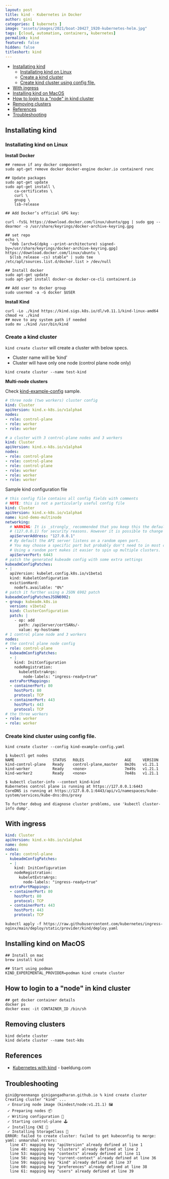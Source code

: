 ```yaml
---
layout: post
title: kind - Kubernetes in Docker
author: gini
categories: [ kubernets ]
image: "assets/images/2021/boat-20427_1920-kubernetes-helm.jpg"
tags: [cloud, automation, containers, kubernetes]
permalink: kind
featured: false
hidden: false
titleshort: kind
---
```


- [Installating kind](#installating-kind)
  - [Installating kind on Linux](#installating-kind-on-linux)
  - [Create a kind cluster](#create-a-kind-cluster)
  - [Create kind cluster using config file.](#create-kind-cluster-using-config-file)
- [With ingress](#with-ingress)
- [Installing kind on MacOS](#installing-kind-on-macos)
- [How to login to a "node" in kind cluster](#how-to-login-to-a-node-in-kind-cluster)
- [Removing clusters](#removing-clusters)
- [References](#references)
- [Troubleshooting](#troubleshooting)


## Installating kind

### Installating kind on Linux

**Install Docker**

```shell
## remove if any docker components
sudo apt-get remove docker docker-engine docker.io containerd runc

## Update packages
sudo apt-get update
sudo apt-get install \
    ca-certificates \
    curl \
    gnupg \
    lsb-release

## Add Docker’s official GPG key:

curl -fsSL https://download.docker.com/linux/ubuntu/gpg | sudo gpg --dearmor -o /usr/share/keyrings/docker-archive-keyring.gpg

## set repo
echo \
  "deb [arch=$(dpkg --print-architecture) signed-by=/usr/share/keyrings/docker-archive-keyring.gpg] https://download.docker.com/linux/ubuntu \
  $(lsb_release -cs) stable" | sudo tee /etc/apt/sources.list.d/docker.list > /dev/null

## Install docker
sudo apt-get update
sudo apt-get install docker-ce docker-ce-cli containerd.io

## Add user to docker group
sudo usermod -a -G docker $USER
```

**Install Kind**

```shell
curl -Lo ./kind https://kind.sigs.k8s.io/dl/v0.11.1/kind-linux-amd64
chmod +x ./kind
## move to any system path if needed
sudo mv ./kind /usr/bin/kind
```

### Create a kind cluster

`kind create cluster` will create a cluster with below specs.

- Cluster name will be ‘kind’
- Cluster will have only one node (control plane node only)


```shell
kind create cluster --name test-kind
```

**Multi-node clusters**

Check [kind-example-config](https://raw.githubusercontent.com/kubernetes-sigs/kind/main/site/content/docs/user/kind-example-config.yaml) sample.

```yaml
# three node (two workers) cluster config
kind: Cluster
apiVersion: kind.x-k8s.io/v1alpha4
nodes:
- role: control-plane
- role: worker
- role: worker
```

```yaml
# a cluster with 3 control-plane nodes and 3 workers
kind: Cluster
apiVersion: kind.x-k8s.io/v1alpha4
nodes:
- role: control-plane
- role: control-plane
- role: control-plane
- role: worker
- role: worker
- role: worker
```

Sample kind configuration file

```yaml
# this config file contains all config fields with comments
# NOTE: this is not a particularly useful config file
kind: Cluster
apiVersion: kind.x-k8s.io/v1alpha4
name: kind-demo-multinode
networking:
  # WARNING: It is _strongly_ recommended that you keep this the default
  # (127.0.0.1) for security reasons. However it is possible to change this.
  apiServerAddress: "127.0.0.1"
  # By default the API server listens on a random open port.
  # You may choose a specific port but probably don't need to in most cases.
  # Using a random port makes it easier to spin up multiple clusters.
  apiServerPort: 6443
# patch the generated kubeadm config with some extra settings
kubeadmConfigPatches:
- |
  apiVersion: kubelet.config.k8s.io/v1beta1
  kind: KubeletConfiguration
  evictionHard:
    nodefs.available: "0%"
# patch it further using a JSON 6902 patch
kubeadmConfigPatchesJSON6902:
- group: kubeadm.k8s.io
  version: v1beta2
  kind: ClusterConfiguration
  patch: |
    - op: add
      path: /apiServer/certSANs/-
      value: my-hostname
# 1 control plane node and 3 workers
nodes:
# the control plane node config
- role: control-plane
  kubeadmConfigPatches:
  - |
    kind: InitConfiguration
    nodeRegistration:
      kubeletExtraArgs:
        node-labels: "ingress-ready=true"
  extraPortMappings:
  - containerPort: 80
    hostPort: 80
    protocol: TCP
  - containerPort: 443
    hostPort: 443
    protocol: TCP
# the three workers
- role: worker
- role: worker
```

### Create kind cluster using config file.

```shell
kind create cluster --config kind-example-config.yaml

$ kubectl get nodes
NAME                 STATUS   ROLES                  AGE     VERSION
kind-control-plane   Ready    control-plane,master   8m20s   v1.21.1
kind-worker          Ready    <none>                 7m49s   v1.21.1
kind-worker2         Ready    <none>                 7m48s   v1.21.1

$ kubectl cluster-info --context kind-kind
Kubernetes control plane is running at https://127.0.0.1:6443
CoreDNS is running at https://127.0.0.1:6443/api/v1/namespaces/kube-system/services/kube-dns:dns/proxy

To further debug and diagnose cluster problems, use 'kubectl cluster-info dump'.
```

## With ingress

```yaml
kind: Cluster
apiVersion: kind.x-k8s.io/v1alpha4
name: demo
nodes:
- role: control-plane
  kubeadmConfigPatches:
  - |
    kind: InitConfiguration
    nodeRegistration:
      kubeletExtraArgs:
        node-labels: "ingress-ready=true"    
  extraPortMappings:
  - containerPort: 80
    hostPort: 80
    protocol: TCP
  - containerPort: 443
    hostPort: 443
    protocol: TCP
```

```shell
kubectl apply -f https://raw.githubusercontent.com/kubernetes/ingress-nginx/main/deploy/static/provider/kind/deploy.yaml
```

## Installing kind on MacOS

```shell
## Install on mac
brew install kind
```

```shell
## Start using podman
KIND_EXPERIMENTAL_PROVIDER=podman kind create cluster
```

## How to login to a "node" in kind cluster

```shell
## get docker container details
docker ps
docker exec -it CONTAINER_ID /bin/sh
```

## Removing clusters

```shell
kind delete cluster
kind delete cluster --name test-k8s
```


## References

- [Kubernetes with kind](https://www.baeldung.com/ops/kubernetes-kind) - baeldung.com


## Troubleshooting

```shell
gini@greenmango ginigangadharan.github.io % kind create cluster
Creating cluster "kind" ...
 ✓ Ensuring node image (kindest/node:v1.21.1) 🖼
 ✓ Preparing nodes 📦  
 ✓ Writing configuration 📜 
 ✓ Starting control-plane 🕹️ 
 ✓ Installing CNI 🔌 
 ✓ Installing StorageClass 💾 
ERROR: failed to create cluster: failed to get kubeconfig to merge: yaml: unmarshal errors:
  line 47: mapping key "apiVersion" already defined at line 1
  line 48: mapping key "clusters" already defined at line 2
  line 53: mapping key "contexts" already defined at line 11
  line 58: mapping key "current-context" already defined at line 36
  line 59: mapping key "kind" already defined at line 37
  line 60: mapping key "preferences" already defined at line 38
  line 61: mapping key "users" already defined at line 39
```